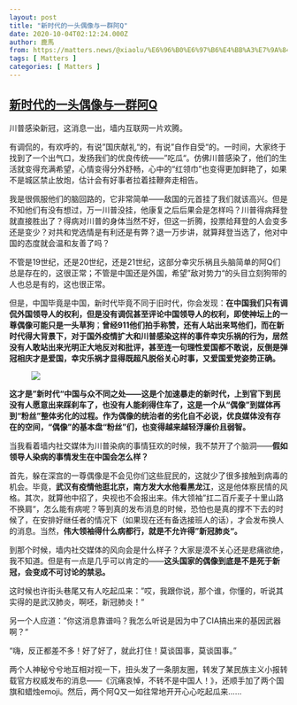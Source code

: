 ```yaml
---
layout: post
title: "新时代的一头偶像与一群阿Q"
date: 2020-10-04T02:12:24.000Z
author: 鹿馬
from: https://matters.news/@xiaolu/%E6%96%B0%E6%97%B6%E4%BB%A3%E7%9A%84%E4%B8%80%E5%A4%B4%E5%81%B6%E5%83%8F%E4%B8%8E%E4%B8%80%E7%BE%A4%E9%98%BFq-bafyreiapj7s56v7nox3wxd6q2smzqgaqbg5mtxjgqkxatmqkn7bfcxaxee
tags: [ Matters ]
categories: [ Matters ]
---
```

<!--1601777544000-->
[新时代的一头偶像与一群阿Q](https://matters.news/@xiaolu/%E6%96%B0%E6%97%B6%E4%BB%A3%E7%9A%84%E4%B8%80%E5%A4%B4%E5%81%B6%E5%83%8F%E4%B8%8E%E4%B8%80%E7%BE%A4%E9%98%BFq-bafyreiapj7s56v7nox3wxd6q2smzqgaqbg5mtxjgqkxatmqkn7bfcxaxee)
------

<div>
<p>川普感染新冠，这消息一出，墙内互联网一片欢腾。</p><p>有调侃的，有欢呼的，有说”国庆献礼“的，有说”自作自受“的。一时间，大家终于找到了一个出气口，发扬我们的优良传统——”吃瓜“。仿佛川普感染了，他们的生活就变得充满希望，心情变得分外舒畅，心中的“红领巾”也变得更加鲜艳了，如果不是城区禁止放炮，估计会有好事者拉着挂鞭奔走相告。</p><p>我是很佩服他们的脑回路的，它非常简单——敌国的元首挂了我们就该高兴。但是不知他们有没有想过，万一川普没挂，他康复之后后果会是怎样吗？川普得病拜登就直接胜出了？得病对川普的身体当然不好，但这一折腾，投票给拜登的人会变多还是变少？对共和党选情是有利还是有弊？退一万步讲，就算拜登当选了，他对中国的态度就会温和友善了吗？</p><p>不管是19世纪，还是20世纪，还是21世纪，这部分幸灾乐祸且头脑简单的阿Q们总是存在的，这很正常；不管是中国还是外国，希望”敌对势力“的头目立刻狗带的人也总是有的，这也很正常。</p><p>但是，中国毕竟是中国，新时代毕竟不同于旧时代，你会发现：<strong>在中国我们只有调侃外国领导人的权利，但是没有调侃甚至评论中国领导人的权利，即使神坛上的一尊偶像可能只是一头草狗</strong>；<strong>曾经911他们拍手称赞，还有人站出来骂他们，而在新时代得大背景下，对于国外疫情扩大和川普感染这样的事件幸灾乐祸的行为，居然没有人敢站出来光明正大地反对和批评，甚至连一句理性爱国都不敢说，反倒是弹冠相庆才是爱国，幸灾乐祸才显得既超凡脱俗关心时事，又爱国爱党姿势正确。</strong></p><figure class="image"><img src="https://assets.matters.news/embed/4b623a09-14f7-4d3e-b778-b554fb98de6a.jpeg" data-asset-id="4b623a09-14f7-4d3e-b778-b554fb98de6a" referrerpolicy="no-referrer"><figcaption><span></span></figcaption></figure><p><strong>这才是”新时代“中国与众不同之处——这是个加速暴走的新时代，上到官下到民没有人愿意出来踩刹车了，也没有人能刹得住车了，这是一个从“偶像”到媒体再到“粉丝”整体劣化的过程。作为偶像的统治者的劣化自不必说，优良媒体没有存在的空间，“偶像”的基本盘“粉丝”们，也变得越来越轻浮廉价且弱智。</strong></p><p>当我看着墙内社交媒体为川普染病的事情狂欢的时候，我不禁开了个脑洞——<strong>假如领导人染病的事情发生在中国会怎么样？</strong></p><p>首先，躲在深宫的一尊偶像是不会见你们这些屁民的，这就少了很多接触到病毒的机会。毕竟，<strong>武汉有疫情他逛北京，南方发大水他看黑龙江</strong>，这是他体察民情的风格。其次，就算他中招了，央视也不会报出来。伟大领袖”扛二百斤麦子十里山路不换肩“，怎么能有病呢？等到真的发布消息的时候，恐怕也是真的撑不下去的时候了，在安排好继任者的情况下（如果现在还有备选接班人的话），才会发布换人的消息。当然，<strong>伟大领袖得什么病都行，就是不允许得”新冠肺炎“。</strong></p><p>到那个时候，墙内社交媒体的风向会是什么样子？大家是漠不关心还是悲痛欲绝，我不知道。但是有一点是几乎可以肯定的——<strong>这头国家的偶像到底是不是死于新冠，会变成不可讨论的禁忌。</strong></p><p>这时候也许街头巷尾又有人吃起瓜来：”哎，我跟你说，那个谁，你懂的，听说其实得的是武汉肺炎，啊呸，新冠肺炎！“</p><p>另一个人应道：”你这消息靠谱吗？我怎么听说是因为中了CIA搞出来的基因武器啊？“</p><p>“嗨，反正都差不多！好了好了，就此打住！莫谈国事，莫谈国事。”</p><p>两个人神秘兮兮地互相对视一下，扭头发了一条朋友圈，转发了某民族主义小报转载官方权威发布的消息——《沉痛哀悼，不转不是中国人！》，还顺手加了两个国旗和蜡烛emoji。然后，两个阿Q又一如往常地开开心心吃起瓜来......</p>
</div>

